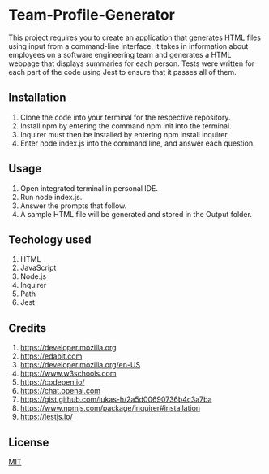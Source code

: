 # Team-Profile-Generator
This project requires you to create an application that generates HTML files using input from a command-line interface. it takes in information about employees on a software engineering team and generates a HTML webpage that displays summaries for each person. Tests were written for each part of the code using Jest to ensure that it passes all of them.




## Installation

1. Clone the code into your terminal for the respective repository. 
2. Install npm by entering the command npm init into the terminal. 
3. Inquirer must then be installed by entering npm install inquirer. 
4. Enter node index.js into the command line, and answer each question.

    
## Usage
1. Open integrated terminal in personal IDE.
2. Run node index.js.
3. Answer the prompts that follow.
4. A sample HTML file will be generated and stored in the Output folder.




## Techology used 

1. HTML
2. JavaScript
3. Node.js
4. Inquirer
5. Path
6. Jest


## Credits

1. https://developer.mozilla.org
2. https://edabit.com
3. https://developer.mozilla.org/en-US
4. https://www.w3schools.com
5. https://codepen.io/
6. https://chat.openai.com
7. https://gist.github.com/lukas-h/2a5d00690736b4c3a7ba
8. https://www.npmjs.com/package/inquirer#installation
9. https://jestjs.io/



## License

[MIT](https://choosealicense.com/licenses/mit/)

